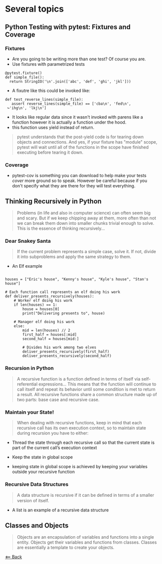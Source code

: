 # Several topics
<!-- https://www.linuxjournal.com/content/python-testing-pytest-fixtures-and-coverage https://realpython.com/python-thinking-recursively/ https://www.learnpython.org/en/Classes_and_Objects -->

## Python Testing with pytest: Fixtures and Coverage

### Fixtures
- Are you going to be writing more than one test? Of course you are.
- Use fixtures with parametrized tests

```
@pytest.fixture()
def simple_file():
  return StringIO('\n'.join(['abc', 'def', 'ghi', 'jkl']))
```

- A fixutre like this could be invoked like:

```
def test_reverse_lines(simple_file):
   assert reverse_lines(simple_file) == ['cba\n', 'fed\n',
 ↪'ihg\n', 'lkj\n']

```

- It looks like regular data since it wasn't invoked with parens like a function however it is actually a function under the hood. 
- this function uses yield instead of return.
> pytest understands that the post-yield code is for tearing down objects and connections. And yes, if your fixture has "module" scope, pytest will wait until all of the functions in the scope have finished executing before tearing it down.

### Coverage
- pytest-cov is something you can download to help make your tests *cover* more ground so to speak. However be careful because if you don't specify what they are there for they will test everything.

## Thinking Recursively in Python
> Problems (in life and also in computer science) can often seem big and scary. But if we keep chipping away at them, more often than not we can break them down into smaller chunks trivial enough to solve. This is the essence of thinking recursively...


### Dear Snakey Santa
> If the current problem represents a simple case, solve it. If not, divide it into subproblems and apply the same strategy to them.

- An Elf example


```

houses = ["Eric's house", "Kenny's house", "Kyle's house", "Stan's house"]

# Each function call represents an elf doing his work 
def deliver_presents_recursively(houses):
    # Worker elf doing his work
    if len(houses) == 1:
        house = houses[0]
        print("Delivering presents to", house)

    # Manager elf doing his work
    else:
        mid = len(houses) // 2
        first_half = houses[:mid]
        second_half = houses[mid:]

        # Divides his work among two elves
        deliver_presents_recursively(first_half)
        deliver_presents_recursively(second_half)

```

### Recursion in Python
> A recursive function is a function defined in terms of itself via self-referential expressions... This means that the function will continue to call itself and repeat its behavior until some condition is met to return a result. All recursive functions share a common structure made up of two parts: base case and recursive case.

### Maintain your State!
> When dealing with recursive functions, keep in mind that each recursive call has its own execution context, so to maintain state during recursion you have to either:
  - Thread the state through each recursive call so that the current state is part of the current call’s execution context
  - Keep the state in global scope

- keeping state in global scope is achieved by keeping your variables outside your recursive function

### Recursive Data Structures
> A data structure is recursive if it can be deﬁned in terms of a smaller version of itself.

- A list is an example of a recursive data structure


## Classes and Objects 
> Objects are an encapsulation of variables and functions into a single entity. Objects get their variables and functions from classes.
> Classes are essentially a template to create your objects.

[<== Back](README.md)